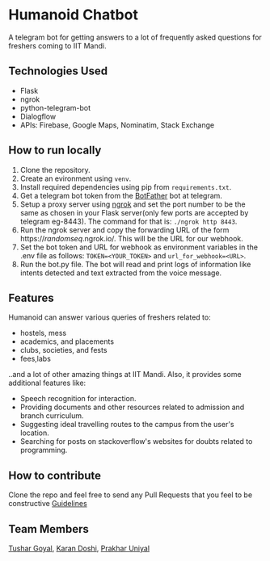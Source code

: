 # Humanoid Chatbot

A telegram bot for getting answers to a lot of frequently asked questions for freshers coming to IIT Mandi.

## Technologies Used

* Flask
* ngrok
* python-telegram-bot
* Dialogflow
* APIs: Firebase, Google Maps, Nominatim, Stack Exchange

## How to run locally

1. Clone the repository.
2. Create an evironment using `venv`.
3. Install required dependencies using pip from `requirements.txt`.
4. Get a telegram bot token from the [BotFather](https://t.me/botfather) bot at telegram.
5. Setup a proxy server using [ngrok](https://ngrok.com/download) and set the port number to be the same as chosen in your Flask server(only few ports are accepted by telegram eg-8443). The command for that is: `./ngrok http 8443`.
6. Run the ngrok server and copy the forwarding URL of the form https://*randomseq*.ngrok.io/. This will be the URL for our webhook.
7. Set the bot token and URL for webhook as environment variables in the .env file as follows: `TOKEN=<YOUR_TOKEN>` and `url_for_webhook=<URL>`.
8. Run the bot.py file. The bot will read and print logs of information like intents detected and text extracted from the voice message.

## Features

Humanoid can answer various queries of freshers related to:

* hostels, mess
* academics, and placements
* clubs, societies, and fests
* fees,labs

..and a lot of other amazing things at IIT Mandi. Also, it provides some additional features like:

* Speech recognition for interaction.
* Providing documents and other resources related to admission and branch curriculum.
* Suggesting ideal travelling routes to the campus from the user's location.
* Searching for posts on stackoverflow's websites for doubts related to programming.

## How to contribute

Clone the repo and feel free to send any Pull Requests that you feel to be constructive
[Guidelines](https://github.com/PrakharUniyal/Chatbot/blob/main/CONTRIBUTING.md)

## Team Members

[Tushar Goyal](https://github.com/tushargoyal22), [Karan Doshi](https://github.com/karansdoshi), [Prakhar Uniyal](https://github.com/PrakharUniyal)
